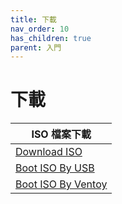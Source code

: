 ```yaml
---
title: 下載
nav_order: 10
has_children: true
parent: 入門
---
```



# 下載

| ISO 檔案下載 |
| --- |
| [Download ISO](https://samwhelp.github.io/note-about-elementary-os/read/start/download/download_iso.html) |
| [Boot ISO By USB](https://samwhelp.github.io/note-about-elementary-os/read/start/download/boot_iso_by_usb.html) |
| [Boot ISO By Ventoy](https://samwhelp.github.io/note-about-elementary-os/read/start/download/boot_iso_by_ventoy.html) |
